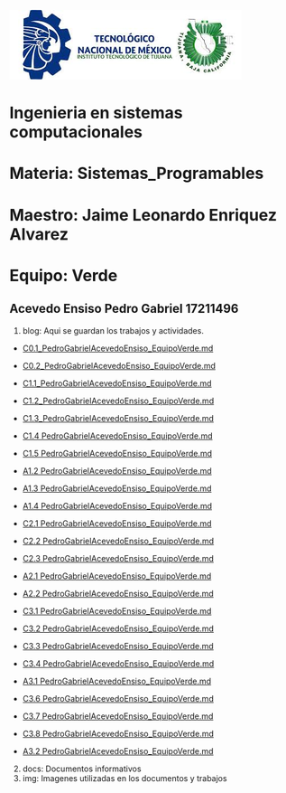 ![logo](/img/logo.jpg)
# Ingenieria en sistemas computacionales
# Materia: Sistemas_Programables
# Maestro: Jaime Leonardo Enriquez Alvarez
# Equipo: Verde
## Acevedo Ensiso Pedro Gabriel 17211496
1. blog: Aqui se guardan los trabajos y actividades.

+ [C0.1_PedroGabrielAcevedoEnsiso_EquipoVerde.md](blog/C0.1_PedroGabrielacevedoEnsiso_EquipoVerde.md)

+ [C0.2_PedroGabrielAcevedoEnsiso_EquipoVerde.md](blog/C0.2_PedroGabrielAcevedoEnsiso_Equipo_Verde.md)

+ [C1.1_PedroGabrielAcevedoEnsiso_EquipoVerde.md](blog/C1.1_PedroGabrielAcevedoEnsiso_EquipoVerde.md)

+ [C1.2_PedroGabrielAcevedoEnsiso_EquipoVerde.md](blog/C1.2_PedroGabrielAcevedoEnsiso_Verde.md)

+ [C1.3_PedroGabrielAcevedoEnsiso_EquipoVerde.md](blog/C1.3_PedroGabrielAcevedoEnsiso_Verde.md)

+ [C1.4 PedroGabrielAcevedoEnsiso_EquipoVerde.md](blog/C1.4_PedroGabrielAcevedoEnsiso_EquipoVerde.md)

+ [C1.5 PedroGabrielAcevedoEnsiso_EquipoVerde.md](blog/C1.5_PedroGabrielAcevedoEnsiso_EquipoVerde.md)

+ [A1.2 PedroGabrielAcevedoEnsiso_EquipoVerde.md](blog/A1.2_PedroGabrielAcevedoEnsiso_EquipoVerde.md)

+ [A1.3 PedroGabrielAcevedoEnsiso_EquipoVerde.md](blog/A1.3_PedroGabrielAcevedoEnsiso_EquipoVerde.md)

+ [A1.4 PedroGabrielAcevedoEnsiso_EquipoVerde.md](blog/A1.4_PedroGabrielAcevedoEnsiso_EquipoVerde.md)

+ [C2.1 PedroGabrielAcevedoEnsiso_EquipoVerde.md](blog/C2.1_PedroGabrielAcevedoEnsiso_EquipoVerde.md)

+ [C2.2 PedroGabrielAcevedoEnsiso_EquipoVerde.md](blog/C2.2_PedroGabrielacevedoEnsiso_EquipoVerde.md)

+ [C2.3 PedroGabrielAcevedoEnsiso_EquipoVerde.md](blog/C2.3_PedroGabrielAcevedoEnsiso_EquipoVerde.md)

+ [A2.1 PedroGabrielAcevedoEnsiso_EquipoVerde.md](blog/A2.1_PedroGabrielAcevedoEnsiso_EquipoVerde.md)

+ [A2.2 PedroGabrielAcevedoEnsiso_EquipoVerde.md](blog/A2.2__PedroGabrielAcevedoEnsiso_EquipoVerde.md)

+ [C3.1 PedroGabrielAcevedoEnsiso_EquipoVerde.md](blog/C3.1_PedroGabrielAcevedoEnsiso_EquipoVerde.md)

+ [C3.2 PedroGabrielAcevedoEnsiso_EquipoVerde.md](blog/C3.2_PedroGabrielAcevedoEnsiso_EquipoVerde.md)

+ [C3.3 PedroGabrielAcevedoEnsiso_EquipoVerde.md](blog/C3.3_PedroGabrielAcevedoEnsiso_EquipoVerde.md)

+ [C3.4 PedroGabrielAcevedoEnsiso_EquipoVerde.md](blog/C3.4_PedroGabrielAcevedoEnsiso_EquipoVerde.md)

+ [A3.1 PedroGabrielAcevedoEnsiso_EquipoVerde.md](blog/A3.1_PedroGabrielAcevedoEnsiso_Verde.md)

+ [C3.6 PedroGabrielAcevedoEnsiso_EquipoVerde.md](blog/C3.6_PedroGabrielAcevedoEnsiso_EquipoVerde.md)

+ [C3.7 PedroGabrielAcevedoEnsiso_EquipoVerde.md](blog/C3.7_PedroGabrielAcevedoEnsiso_EquipoVerde.md)

+ [C3.8 PedroGabrielAcevedoEnsiso_EquipoVerde.md](blog/C3.8_PedroGabrielAcevedoEnsiso_EquipoVerde.md)

+ [A3.2 PedroGabrielAcevedoEnsiso_EquipoVerde.md](blog/A3.2_PedroGabrielAcevedoEnsiso_EquipoVerde.md)

2. docs: Documentos informativos
3. img: Imagenes utilizadas en los documentos y trabajos

